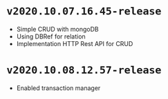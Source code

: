 # `v2020.10.07.16.45-release`

- Simple CRUD with mongoDB
- Using DBRef for relation
- Implementation HTTP Rest API for CRUD

# `v2020.10.08.12.57-release`

- Enabled transaction manager
